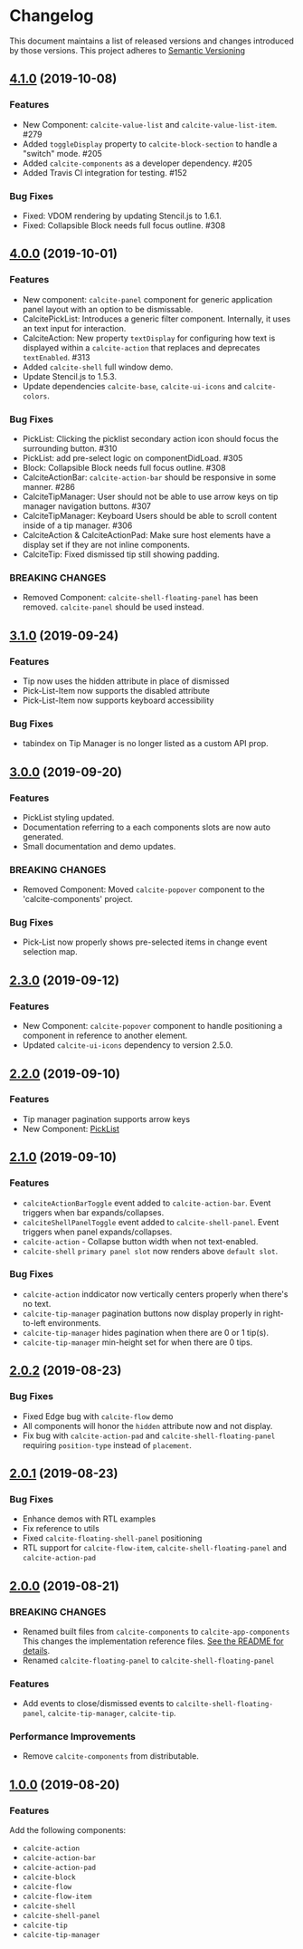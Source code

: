 # Changelog

This document maintains a list of released versions and changes introduced by those versions.
This project adheres to [Semantic Versioning](https://semver.org/spec/v2.0.0.html)

## [4.1.0](https://github.com/Esri/calcite-app-components/compare/v4.1.0...v4.0.0) (2019-10-08)

### Features

- New Component: `calcite-value-list` and `calcite-value-list-item`. #279
- Added `toggleDisplay` property to `calcite-block-section` to handle a "switch" mode. #205
- Added `calcite-components` as a developer dependency. #205
- Added Travis CI integration for testing. #152

### Bug Fixes

- Fixed: VDOM rendering by updating Stencil.js to 1.6.1.
- Fixed: Collapsible Block needs full focus outline. #308

## [4.0.0](https://github.com/Esri/calcite-app-components/tree/v4.0.0) (2019-10-01)

### Features

- New component: `calcite-panel` component for generic application panel layout with an option to be dismissable.
- CalcitePickList: Introduces a generic filter component. Internally, it uses an text input for interaction.
- CalciteAction: New property `textDisplay` for configuring how text is displayed within a `calcite-action` that replaces and deprecates `textEnabled`. #313
- Added `calcite-shell` full window demo.
- Update Stencil.js to 1.5.3.
- Update dependencies `calcite-base`, `calcite-ui-icons` and `calcite-colors`.

### Bug Fixes

- PickList: Clicking the picklist secondary action icon should focus the surrounding button. #310
- PickList: add pre-select logic on componentDidLoad. #305
- Block: Collapsible Block needs full focus outline. #308
- CalciteActionBar: `calcite-action-bar` should be responsive in some manner. #286
- CalciteTipManager: User should not be able to use arrow keys on tip manager navigation buttons. #307
- CalciteTipManager: Keyboard Users should be able to scroll content inside of a tip manager. #306
- CalciteAction & CalciteActionPad: Make sure host elements have a display set if they are not inline components.
- CalciteTip: Fixed dismissed tip still showing padding.

### BREAKING CHANGES

- Removed Component: `calcite-shell-floating-panel` has been removed. `calcite-panel` should be used instead.

## [3.1.0](https://github.com/Esri/calcite-app-components/compare/v3.1.0...v3.0.0) (2019-09-24)

### Features

- Tip now uses the hidden attribute in place of dismissed
- Pick-List-Item now supports the disabled attribute
- Pick-List-Item now supports keyboard accessibility

### Bug Fixes

- tabindex on Tip Manager is no longer listed as a custom API prop.

## [3.0.0](https://github.com/Esri/calcite-app-components/compare/v3.0.0...v2.3.0) (2019-09-20)

### Features

- PickList styling updated.
- Documentation referring to a each components slots are now auto generated.
- Small documentation and demo updates.

### BREAKING CHANGES

- Removed Component: Moved `calcite-popover` component to the 'calcite-components' project.

### Bug Fixes

- Pick-List now properly shows pre-selected items in change event selection map.

## [2.3.0](https://github.com/Esri/calcite-app-components/compare/v2.3.0...v2.2.0) (2019-09-12)

### Features

- New Component: `calcite-popover` component to handle positioning a component in reference to another element.
- Updated `calcite-ui-icons` dependency to version 2.5.0.

## [2.2.0](https://github.com/Esri/calcite-app-components/compare/v2.2.0...v2.1.0) (2019-09-10)

### Features

- Tip manager pagination supports arrow keys
- New Component: [PickList](./src/components/calcite-pick-list/readme.md)

## [2.1.0](https://github.com/Esri/calcite-app-components/compare/v2.1.0...v2.0.2) (2019-09-10)

### Features

- `calciteActionBarToggle` event added to `calcite-action-bar`. Event triggers when bar expands/collapses.
- `calciteShellPanelToggle` event added to `calcite-shell-panel`. Event triggers when panel expands/collapses.
- `calcite-action` - Collapse button width when not text-enabled.
- `calcite-shell` `primary panel slot` now renders above `default slot`.

### Bug Fixes

- `calcite-action` inddicator now vertically centers properly when there's no text.
- `calcite-tip-manager` pagination buttons now display properly in right-to-left environments.
- `calcite-tip-manager` hides pagination when there are 0 or 1 tip(s).
- `calcite-tip-manager` min-height set for when there are 0 tips.

## [2.0.2](https://github.com/Esri/calcite-app-components/compare/v2.0.2...v2.0.1) (2019-08-23)

### Bug Fixes

- Fixed Edge bug with `calcite-flow` demo
- All components will honor the `hidden` attribute now and not display.
- Fix bug with `calcite-action-pad` and `calcite-shell-floating-panel` requiring `position-type` instead of `placement`.

## [2.0.1](https://github.com/Esri/calcite-app-components/compare/v2.0.1...v2.0.0) (2019-08-23)

### Bug Fixes

- Enhance demos with RTL examples
- Fix reference to utils
- Fixed `calcite-floating-shell-panel` positioning
- RTL support for `calcite-flow-item`, `calcite-shell-floating-panel` and `calcite-action-pad`

## [2.0.0](https://github.com/Esri/calcite-app-components/compare/v2.0.0...v1.0.0) (2019-08-21)

### BREAKING CHANGES

- Renamed built files from `calcite-components` to `calcite-app-components`
  This changes the implementation reference files. [See the README for details](https://github.com/Esri/calcite-app-components/blob/v2.0.0/README.md#installation).
- Renamed `calcite-floating-panel` to `calcite-shell-floating-panel`

### Features

- Add events to close/dismissed events to `calcilte-shell-floating-panel`, `calcite-tip-manager`, `calcite-tip`.

### Performance Improvements

- Remove `calcite-components` from distributable.

## [1.0.0](https://github.com/Esri/calcite-app-components/tree/v1.0.0) (2019-08-20)

### Features

Add the following components:

- `calcite-action`
- `calcite-action-bar`
- `calcite-action-pad`
- `calcite-block`
- `calcite-flow`
- `calcite-flow-item`
- `calcite-shell`
- `calcite-shell-panel`
- `calcite-tip`
- `calcite-tip-manager`
